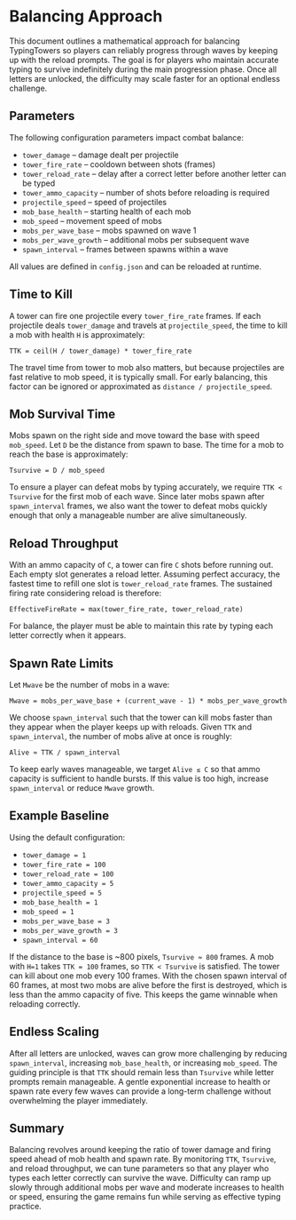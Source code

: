 # Balancing Approach

This document outlines a mathematical approach for balancing TypingTowers so players can reliably progress through waves by keeping up with the reload prompts. The goal is for players who maintain accurate typing to survive indefinitely during the main progression phase. Once all letters are unlocked, the difficulty may scale faster for an optional endless challenge.

## Parameters

The following configuration parameters impact combat balance:

- `tower_damage` – damage dealt per projectile
- `tower_fire_rate` – cooldown between shots (frames)
- `tower_reload_rate` – delay after a correct letter before another letter can be typed
- `tower_ammo_capacity` – number of shots before reloading is required
- `projectile_speed` – speed of projectiles
- `mob_base_health` – starting health of each mob
- `mob_speed` – movement speed of mobs
- `mobs_per_wave_base` – mobs spawned on wave 1
- `mobs_per_wave_growth` – additional mobs per subsequent wave
- `spawn_interval` – frames between spawns within a wave

All values are defined in `config.json` and can be reloaded at runtime.

## Time to Kill

A tower can fire one projectile every `tower_fire_rate` frames. If each projectile deals `tower_damage` and travels at `projectile_speed`, the time to kill a mob with health `H` is approximately:

```
TTK = ceil(H / tower_damage) * tower_fire_rate
```

The travel time from tower to mob also matters, but because projectiles are fast relative to mob speed, it is typically small. For early balancing, this factor can be ignored or approximated as `distance / projectile_speed`.

## Mob Survival Time

Mobs spawn on the right side and move toward the base with speed `mob_speed`. Let `D` be the distance from spawn to base. The time for a mob to reach the base is approximately:

```
Tsurvive = D / mob_speed
```

To ensure a player can defeat mobs by typing accurately, we require `TTK < Tsurvive` for the first mob of each wave. Since later mobs spawn after `spawn_interval` frames, we also want the tower to defeat mobs quickly enough that only a manageable number are alive simultaneously.

## Reload Throughput

With an ammo capacity of `C`, a tower can fire `C` shots before running out. Each empty slot generates a reload letter. Assuming perfect accuracy, the fastest time to refill one slot is `tower_reload_rate` frames. The sustained firing rate considering reload is therefore:

```
EffectiveFireRate = max(tower_fire_rate, tower_reload_rate)
```

For balance, the player must be able to maintain this rate by typing each letter correctly when it appears.

## Spawn Rate Limits

Let `Mwave` be the number of mobs in a wave:

```
Mwave = mobs_per_wave_base + (current_wave - 1) * mobs_per_wave_growth
```

We choose `spawn_interval` such that the tower can kill mobs faster than they appear when the player keeps up with reloads. Given `TTK` and `spawn_interval`, the number of mobs alive at once is roughly:

```
Alive ≈ TTK / spawn_interval
```

To keep early waves manageable, we target `Alive ≤ C` so that ammo capacity is sufficient to handle bursts. If this value is too high, increase `spawn_interval` or reduce `Mwave` growth.

## Example Baseline

Using the default configuration:

- `tower_damage = 1`
- `tower_fire_rate = 100`
- `tower_reload_rate = 100`
- `tower_ammo_capacity = 5`
- `projectile_speed = 5`
- `mob_base_health = 1`
- `mob_speed = 1`
- `mobs_per_wave_base = 3`
- `mobs_per_wave_growth = 3`
- `spawn_interval = 60`

If the distance to the base is ~800 pixels, `Tsurvive ≈ 800` frames. A mob with `H=1` takes `TTK = 100` frames, so `TTK < Tsurvive` is satisfied. The tower can kill about one mob every 100 frames. With the chosen spawn interval of 60 frames, at most two mobs are alive before the first is destroyed, which is less than the ammo capacity of five. This keeps the game winnable when reloading correctly.

## Endless Scaling

After all letters are unlocked, waves can grow more challenging by reducing `spawn_interval`, increasing `mob_base_health`, or increasing `mob_speed`. The guiding principle is that `TTK` should remain less than `Tsurvive` while letter prompts remain manageable. A gentle exponential increase to health or spawn rate every few waves can provide a long-term challenge without overwhelming the player immediately.

## Summary

Balancing revolves around keeping the ratio of tower damage and firing speed ahead of mob health and spawn rate. By monitoring `TTK`, `Tsurvive`, and reload throughput, we can tune parameters so that any player who types each letter correctly can survive the wave. Difficulty can ramp up slowly through additional mobs per wave and moderate increases to health or speed, ensuring the game remains fun while serving as effective typing practice.
